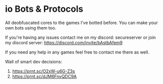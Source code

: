 # io Bots & Protocols
All deobfuscated cores to the games I've botted before.
You can make your own bots using them too.

If you're having any issues contact me on my discord: secureserver or join my discord server: https://discord.com/invite/bAstbAfem9

If you need any help in any games feel free to contact me there as well.

Wall of smart dev decisions: 
1. https://prnt.sc/O2xW-u6G-Z3s
2. https://prnt.sc/dJM6FnvQDC9A
